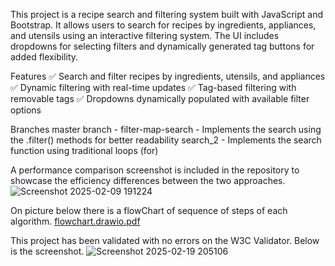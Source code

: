 This project is a recipe search and filtering system built with JavaScript and Bootstrap. 
It allows users to search for recipes by ingredients, appliances, and utensils using an interactive filtering system. 
The UI includes dropdowns for selecting filters and dynamically generated tag buttons for added flexibility.

Features
✅ Search and filter recipes by ingredients, utensils, and appliances
✅ Dynamic filtering with real-time updates
✅ Tag-based filtering with removable tags
✅ Dropdowns dynamically populated with available filter options

Branches
  master branch - filter-map-search - Implements the search using the .filter()  methods for better readability
  search_2 - Implements the search function using traditional loops (for)


A performance comparison screenshot is included in the repository to showcase the efficiency differences between the two approaches.
![Screenshot 2025-02-09 191224](https://github.com/user-attachments/assets/0e59f32a-d261-4c0a-ba2b-50240dfc65a3)

On picture below there is a flowChart of sequence of steps of each algorithm.
[flowchart.drawio.pdf](https://github.com/user-attachments/files/19043542/flowchart.drawio.pdf)


This project has been validated with no errors on the W3C Validator.
Below is the screenshot. 
![Screenshot 2025-02-19 205106](https://github.com/user-attachments/assets/fd4f8db3-97ea-41aa-bc46-d4c27d7d80d8)
